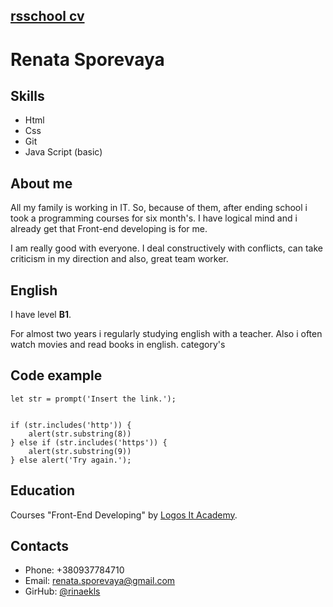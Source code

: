## [rsschool cv](https://github.com/rinaekls/rsschool-cv/tree/gh-pages)

# Renata Sporevaya

## Skills
* Html
* Css
* Git
* Java Script (basic)

## About me 
 All my family is working in IT. So, because of them, after ending school i took a programming courses for six month's. I have logical mind and i already get that Front-end developing is for me.

 I am really good with everyone. I deal constructively with conflicts, can take criticism in my direction and also, great team worker.

 ## English
 I have level __B1__. 

 For almost two years i regularly studying english with a teacher. Also i often watch movies and read books in english.
 category's

## Code example
```
let str = prompt('Insert the link.');


if (str.includes('http')) {
    alert(str.substring(8))
} else if (str.includes('https')) {
    alert(str.substring(9))
} else alert('Try again.');

```

## Education
Courses "Front-End Developing" by [Logos It Academy](https://kyiv.logos-academy.com/frontend-developer).

## Contacts
* Phone: +380937784710
* Email: renata.sporevaya@gmail.com
* GirHub: [@rinaekls](https://github.com/rinaekls)